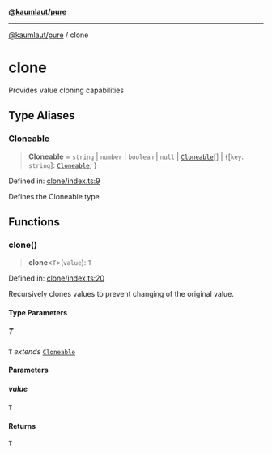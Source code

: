 [**@kaumlaut/pure**](README.md)

***

[@kaumlaut/pure](README.md) / clone

# clone

Provides value cloning capabilities

## Type Aliases

### Cloneable

> **Cloneable** = `string` \| `number` \| `boolean` \| `null` \| [`Cloneable`](#cloneable)[] \| \{\[`key`: `string`\]: [`Cloneable`](#cloneable); \}

Defined in: [clone/index.ts:9](https://github.com/maxkaemmerer/pure/blob/80f7f9ef5ae15d6e8066c875eee482a03fe063de/src/clone/index.ts#L9)

Defines the Cloneable type

## Functions

### clone()

> **clone**\<`T`\>(`value`): `T`

Defined in: [clone/index.ts:20](https://github.com/maxkaemmerer/pure/blob/80f7f9ef5ae15d6e8066c875eee482a03fe063de/src/clone/index.ts#L20)

Recursively clones values to prevent changing of the original value.

#### Type Parameters

##### T

`T` *extends* [`Cloneable`](#cloneable)

#### Parameters

##### value

`T`

#### Returns

`T`
